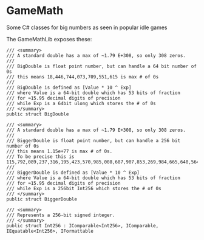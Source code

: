 # GameMath
Some C# classes for big numbers as seen in popular idle games

The GameMathLib exposes these:

    /// <summary>
    /// A standard double has a max of ~1.79 E+308, so only 308 zeros.
    /// 
    /// BigDouble is float point number, but can handle a 64 bit number of 0s
    /// this means 18,446,744,073,709,551,615 is max # of 0s
    /// 
    /// BigDouble is defined as [Value * 10 ^ Exp]
    /// where Value is a 64-bit double which has 53 bits of fraction 
    /// for ≈15.95 decimal digits of precision
    /// while Exp is a 64bit ulong which stores the # of 0s
    /// </summary>
    public struct BigDouble
    
    /// <summary>
    /// A standard double has a max of ~1.79 E+308, so only 308 zeros.
    /// 
    /// BiggerDouble is float point number, but can handle a 256 bit number of 0s
    /// this means 1.15e+77 is max # of 0s.
    /// To be precise this is 115,792,089,237,316,195,423,570,985,008,687,907,853,269,984,665,640,564,039,457,584,007,913,129,639,936 
    /// 
    /// BiggerDouble is defined as [Value * 10 ^ Exp]
    /// where Value is a 64-bit double which has 53 bits of fraction 
    /// for ≈15.95 decimal digits of precision
    /// while Exp is a 256bit Int256 which stores the # of 0s
    /// </summary>
    public struct BiggerDouble
       
    /// <summary>
    /// Represents a 256-bit signed integer.
    /// </summary>
    public struct Int256 : IComparable<Int256>, IComparable, IEquatable<Int256>, IFormattable
